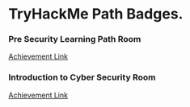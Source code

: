 # TryHackMe Path Badges.



### Pre Security Learning Path Room

[Achievement Link](https://tryhackme-certificates.s3-eu-west-1.amazonaws.com/THM-6WESSUYTVV.png)

### Introduction to Cyber Security Room

[Achievement Link](https://tryhackme-certificates.s3-eu-west-1.amazonaws.com/THM-N4EEPGUDEC.png)
